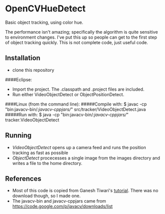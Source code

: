 OpenCVHueDetect
===============

Basic object tracking, using color hue.

The performance isn't amazing; specifically the algorithm is quite sensitive to environment changes. I've put this up so people can get to the first step of object tracking quickly. This is not complete code, just useful code.

Installation
-----------
- clone this repository

####Eclipse: 
- Import the project. The .classpath and .project files are included. 
- Run either VideoObjectDetect or ObjectPositionDetect.

####Linux (from the command line):
#####Compile with:
$ javac -cp "bin:javacv-bin/*:javacv-cppjars/*" src/tracker/VideoObjectDetect.java
#####Run with:
$ java -cp "bin:javacv-bin/*:javacv-cppjars/*" tracker.VideoObjectDetect

Running
----------
- *VideoObjectDetect* opens up a camera feed and runs the position tracking as fast as possible
- *ObjectDetect* procecesses a single image from the images directory and writes a file to the home directory.

References
----------
- Most of this code is copied from Ganesh Tiwari's [tutorial]. There was no download though, so I made one.
- The javacv-bin and javacv-cppjars came from https://code.google.com/p/javacv/downloads/list

[tutorial]:http://ganeshtiwaridotcomdotnp.blogspot.com/2011/12/object-tracking-in-java-detect-position.html


    
